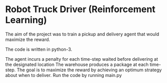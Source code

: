 # Robot Truck Driver (Reinforcement Learning)
The aim of the project was to train a pickup and delivery agent that would maximize the reward.


The code is written in python-3.


The agent incurs a penalty for each time-step waited before delivering at the designated location
The warehouse produces a package at each time-step. 
The goal is to maximize the reward by achieving an optimum strategy about when to deliver.
Run the code by running main.py
